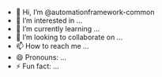 - 👋 Hi, I’m @automationframework-common
- 👀 I’m interested in ...
- 🌱 I’m currently learning ...
- 💞️ I’m looking to collaborate on ...
- 📫 How to reach me ...
- 😄 Pronouns: ...
- ⚡ Fun fact: ...

<!---
automationframework-common/automationframework-common is a ✨ special ✨ repository because its `README.md` (this file) appears on your GitHub profile.
You can click the Preview link to take a look at your changes.
--->
